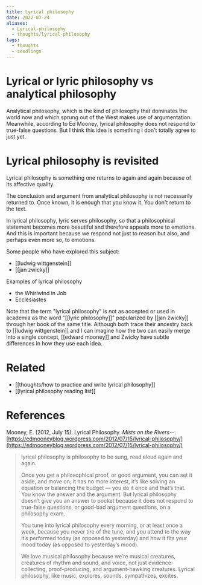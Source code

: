 ```yaml
---
title: Lyrical philosophy
date: 2022-07-24
aliases:
  - Lyrical-philosophy
  - thoughts/lyrical-philosophy
tags:
  - thoughts
  - seedlings
---
```

# Lyrical or lyric philosophy vs analytical philosophy

Analytical philosophy, which is the kind of philosophy that dominates the world now and which sprung out of the West makes use of argumentation. Meanwhile, according to Ed Mooney, lyrical philosophy does not respond to true-false questions. But I think this idea is something I don't totally agree to just yet.

# Lyrical philosophy is revisited

Lyrical philosophy is something one returns to again and again because of its affective quality.

The conclusion and argument from analytical philosophy is not necessarily returned to. Once known, it is enough that you know it. You don't return to the text.

In lyrical philosophy, lyric serves philosophy, so that a philosophical statement becomes more beautiful and therefore appeals more to emotions. And this is important because we respond not just to reason but also, and perhaps even more so, to emotions.

Some people who have explored this subject:
- [[ludwig wittgenstein]]
- [[jan zwicky]]

Examples of lyrical philosophy
- the Whirlwind in Job
- Ecclesiastes

Note that the term "lyrical philosophy" is not as accepted or used in academia as the word "[[lyric philosophy]]" popularized by [[jan zwicky]] through her book of the same title. Although both trace their ancestry back to [[ludwig wittgenstein]] and I can imagine how the two can easily merge into a single concept, [[edward mooney]] and Zwicky have subtle differences in how they use each idea.

# Related

- [[thoughts/how to practice and write lyrical philosophy]]
- [[lyrical philosophy reading list]]

# References

Mooney, E. (2012, July 15). Lyrical Philosophy. _Mists on the Rivers--_. [https://edmooneyblog.wordpress.com/2012/07/15/lyrical-philosophy/](https://edmooneyblog.wordpress.com/2012/07/15/lyrical-philosophy/)

>lyrical philosophy is philosophy to be sung, read aloud again and again.
>
>Once you get a philosophical proof, or good argument, you can set it aside, and move on; it has no more interest, it’s like solving an equation or balancing the budget — you do it once and that’s that. You know the answer and the argument. But lyrical philosophy doesn’t give you an answer to pocket because it does not respond to true-false questions, or good-bad argument questions, on a philosophy exam.
>
>You tune into lyrical philosophy every morning, or at least once a week, because you never tire of the tune, and you attend to the way it’s performed today (as opposed to yesterday) and how it fits your mood today (as opposed to yesterday’s mood).
>
>We love musical philosophy because we’re musical creatures, creatures of rhythm and sound, and voice, not just evidence-collecting, proof-producing, and argument-hawking creatures. Lyrical philosophy, like music, explores, sounds, sympathizes, excites.